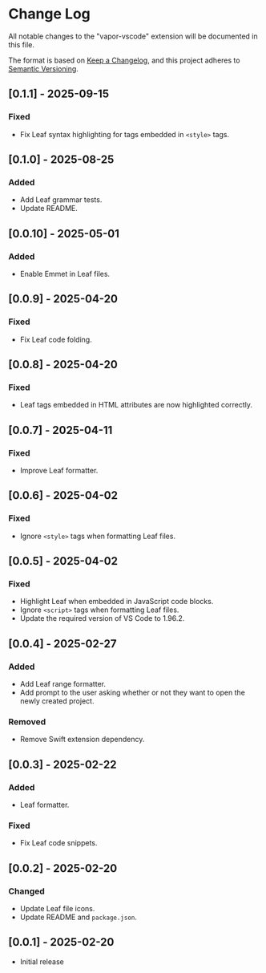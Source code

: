 # Change Log

All notable changes to the "vapor-vscode" extension will be documented in this file.

The format is based on [Keep a Changelog](https://keepachangelog.com/en/1.1.0/),
and this project adheres to [Semantic Versioning](https://semver.org/spec/v2.0.0.html).

## [0.1.1] - 2025-09-15

### Fixed

- Fix Leaf syntax highlighting for tags embedded in `<style>` tags.

## [0.1.0] - 2025-08-25

### Added

- Add Leaf grammar tests.
- Update README.

## [0.0.10] - 2025-05-01

### Added

- Enable Emmet in Leaf files.

## [0.0.9] - 2025-04-20

### Fixed

- Fix Leaf code folding.

## [0.0.8] - 2025-04-20

### Fixed

- Leaf tags embedded in HTML attributes are now highlighted correctly.

## [0.0.7] - 2025-04-11

### Fixed

- Improve Leaf formatter.

## [0.0.6] - 2025-04-02

### Fixed

- Ignore `<style>` tags when formatting Leaf files.

## [0.0.5] - 2025-04-02

### Fixed

- Highlight Leaf when embedded in JavaScript code blocks.
- Ignore `<script>` tags when formatting Leaf files.
- Update the required version of VS Code to 1.96.2.

## [0.0.4] - 2025-02-27

### Added

- Add Leaf range formatter.
- Add prompt to the user asking whether or not they want to open the newly created project.

### Removed

- Remove Swift extension dependency.

## [0.0.3] - 2025-02-22

### Added

- Leaf formatter.

### Fixed

- Fix Leaf code snippets.

## [0.0.2] - 2025-02-20

### Changed

- Update Leaf file icons.
- Update README and `package.json`.

## [0.0.1] - 2025-02-20

- Initial release